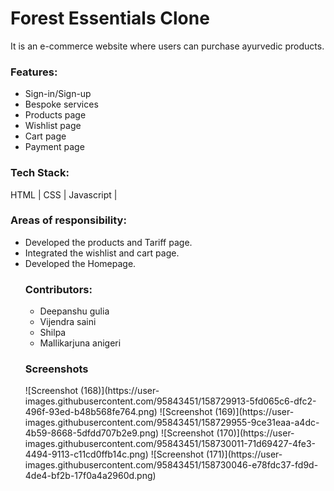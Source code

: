 <h1>Forest Essentials Clone</h1>
It is an e-commerce website where users can purchase ayurvedic products.
<h3>Features:</h3>
<ul>
<li>Sign-in/Sign-up</li>
<li>Bespoke services</li>
<li>Products page</li>
  <li>Wishlist page</li>
  <li>Cart page</li>
  <li>Payment page</li>
</ul>
<h3>Tech Stack:</h3>
HTML | CSS | Javascript | 

<h3>Areas of responsibility:</h3>
<ul>
<li>Developed the products and Tariff page. </li>
<li>Integrated the wishlist and cart page. </li>
<li>Developed the Homepage.</li>
 <h3>Contributors:</h3>
  <ul>
    <li>Deepanshu gulia</li>
    <li>Vijendra saini</li>
    <li>Shilpa</li>
    <li>Mallikarjuna anigeri</li>
  </ul>
 <h3>Screenshots</h3>
![Screenshot (168)](https://user-images.githubusercontent.com/95843451/158729913-5fd065c6-dfc2-496f-93ed-b48b568fe764.png)
![Screenshot (169)](https://user-images.githubusercontent.com/95843451/158729955-9ce31eaa-a4dc-4b59-8668-5dfdd707b2e9.png)
![Screenshot (170)](https://user-images.githubusercontent.com/95843451/158730011-71d69427-4fe3-4494-9113-c11cd0ffb14c.png)
![Screenshot (171)](https://user-images.githubusercontent.com/95843451/158730046-e78fdc37-fd9d-4de4-bf2b-17f0a4a2960d.png)
